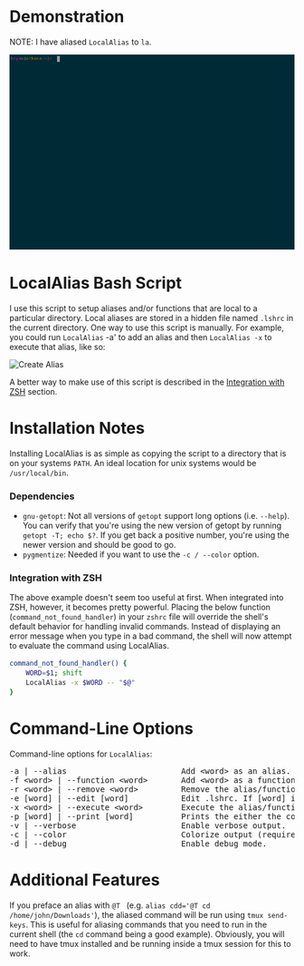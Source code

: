 # Demonstration

NOTE: I have aliased `LocalAlias` to `la`.

![Demonstration](img/demo.gif "Demonstration")

# LocalAlias Bash Script
I use this script to setup aliases and/or functions that are local to a particular directory. Local aliases are stored in a hidden file named `.lshrc` in the current directory. One way to use this script is manually. For example, you could run `LocalAlias` -a' to add an alias and then `LocalAlias -x` to execute that alias, like so:

![Create Alias](img/trial.png "Create Alias")

A better way to make use of this script is described in the [Integration with ZSH](#integration-with-zsh) section.

# Installation Notes

Installing LocalAlias is as simple as copying the script to a directory that is on your systems `PATH`. An ideal location for unix systems would be `/usr/local/bin`.

### Dependencies

* `gnu-getopt`: Not all versions of `getopt` support long options (i.e. `--help`). You can verify that you're using the new version of getopt by running `getopt -T; echo $?`. If you get back a positive number, you're using the newer version and should be good to go.
* `pygmentize`: Needed if you want to use the `-c / --color` option.

### Integration with ZSH

The above example doesn't seem too useful at first. When integrated into ZSH, however, it becomes pretty powerful. Placing the below function (`command_not_found_handler`) in your `zshrc` file will override the shell's default behavior for handling invalid commands. Instead of displaying an error message when you type in a bad command, the shell will now attempt to evaluate the command using LocalAlias.

``` bash
command_not_found_handler() {
    WORD=$1; shift
    LocalAlias -x $WORD -- "$@"
}
```
# Command-Line Options
Command-line options for `LocalAlias`:
<pre>
-a | --alias                        Add &lt;word> as an alias.
-f &lt;word> | --function &lt;word>       Add &lt;word> as a function.
-r &lt;word> | --remove &lt;word>         Remove the alias/function &lt;word>.
-e [word] | --edit [word]           Edit .lshrc. If [word] is provided, the cursor will start on [word]'s' definition.
-x &lt;word> | --execute &lt;word>        Execute the alias/function defined for &lt;word> if one exists. Otherwise, prompt user to add &lt;word> as an alias/function.
-p [word] | --print [word]          Prints the either the contents of .lshrc or (if [word] is provided) just the definition for [word]. This option is the default.
-v | --verbose                      Enable verbose output.
-c | --color                        Colorize output (requires `pygmentize`)
-d | --debug                        Enable debug mode.
</pre>

# Additional Features

If you preface an alias with `@T ` (e.g. `alias cdd='@T cd /home/john/Downloads'`), the aliased command will be run using `tmux send-keys`. This is useful for aliasing commands that you need to run in the current shell (the `cd` command being a good example). Obviously, you will need to have tmux installed and be running inside a tmux session for this to work.
